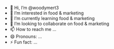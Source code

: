 - 👋 Hi, I’m @woodymert3
- 👀 I’m interested in food & marketing
- 🌱 I’m currently learning food & marketing
- 💞️ I’m looking to collaborate on food & marketing
- 📫 How to reach me ...
- 😄 Pronouns: ...
- ⚡ Fun fact: ...

<!---
woodymert3/woodymert3 is a ✨ special ✨ repository because its `README.md` (this file) appears on your GitHub profile.
You can click the Preview link to take a look at your changes.
--->

